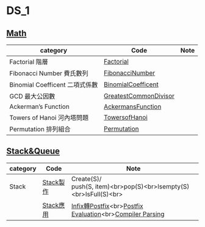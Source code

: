 # DS_1
[Math](https://github.com/thezu-twt/DS_1/tree/main/Math)
---
|category|Code|Note|
|---|---|---|
|Factorial 階層|[Factorial](https://github.com/thezu-twt/DS_1/blob/main/Math/Factorial)||
|Fibonacci Number 費氏數列|[FibonacciNumber](https://github.com/thezu-twt/DS_1/blob/main/Math/FibonacciNumber)||
|Binomial Coefficent 二項式係數|[BinomialCoefficent](https://github.com/thezu-twt/DS_1/blob/main/Math/BinomialCoefficent)||
|GCD 最大公因數|[GreatestCommonDivisor](https://github.com/thezu-twt/DS_1/blob/main/Math/GreatestCommonDivisor)||
|Ackerman’s Function|[AckermansFunction](https://github.com/thezu-twt/DS_1/blob/main/Math/AckermansFunction)||
|Towers of Hanoi 河內塔問題|[TowersofHanoi](https://github.com/thezu-twt/DS_1/blob/main/Math/TowersofHanoi)||
|Permutation 排列組合|[Permutation](https://github.com/thezu-twt/DS_1/blob/main/Math/Permutation)||

[Stack&Queue](https://github.com/thezu-twt/DS_1/tree/main/Stack%26Queue)
---
|category|Code|Note|
|---|---|---|
|Stack|[Stack製作](https://github.com/thezu-twt/DS_1/blob/main/Stack%26Queue/Stack)|Create(S)/<br>push(S, item)\<br>pop(S)\<br>Isempty(S)\<br>IsFull(S)\<br>|
||[Stack應用](https://github.com/thezu-twt/DS_1/tree/main/Stack%26Queue/StackApp)|[Infix轉Postfix](https://github.com/thezu-twt/DS_1/blob/main/Stack%26Queue/StackApp/InfixtoPostfix)\<br>[Postfix Evaluation](https://github.com/thezu-twt/DS_1/blob/main/Stack%26Queue/StackApp/PostfixEvaluation)\<br>[Compiler Parsing](https://github.com/thezu-twt/DS_1/tree/main/Stack%26Queue/StackApp/CompilerParsing)|
